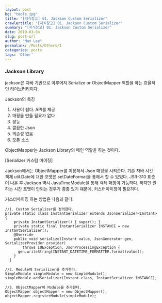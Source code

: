 ```yaml
---
layout: post
bg: "tools.jpg"
title: "[지식창고] 01. Jackson Custom Serializer"
crawlertitle: "[지식창고] 01. Jackson Custom Serializer"
summary: "[지식창고] 01. Jackson Custom Serializer"
date: 2019-03-04
slug: post-url
author: "Max Lee"
permalink: /Posts/Others/1
categories: posts
tags: 'Other'
---
```

### Jackson Library
jackson은 자바 기반으로 이루어져 Serialize or ObjectMapper 역할을 하는 효율적인 라이브러리이다.

Jackson의 특징
1. 사용이 쉽다. API를 제공
2. 매핑을 만들 필요가 없다
3. 성능
4. 깔끔한 Json
5. 의존성 없음
6. 오픈 소스

ObjectMapper는 Jackson Library의 메인 역할을 하는 것이다. 



[Serializer 커스텀 마이징]

Jackson에서는 ObjectMapper를 이용해서 Json 매핑을 시켜준다.
기존 자바 시간 객체 util.Date에 대한 포멧은 setDateFormat을 통해서 할 수 있었다.
JSR-310 표준이 나온 후 Jackson 역시 JavaTimeModule을 통해 객체 매핑이 가능하다. 하지만 원하는 시간 포멧이 안되는 경우가 종종 있기 떄문에,
커스터마이징이 필요하다. 

커스터마이징 하는 방법은 다음과 같다.

```
//1. Custom Serializer를 정의한다.
private static class InstantSerializer extends JsonSerializer<Instant> {
    private InstantSerializer() { super(); }
    private static final InstantSerializer INSTANCE = new InstantSerializer();
    @Override
    public void serialize(Instant value, JsonGenerator gen, SerializerProvider provider)
        throws IOException, JsonProcessingException {
      gen.writeString(INSTANT_DATETIME_FORMATTER.format(value));
    }
  }
```

```
//2. Module에 Serializer를 추가한다.
SimpleModule simpleModule = new SimpleModule();
simpleModule.addSerializer(Instant.class, InstantSerializer.INSTANCE);

//3. ObjectMapper에 Module을 추가한다.
ObjectMapper objectMapper = new ObjectMapper();
objectMapper.registerModule(simpleModule);
```
